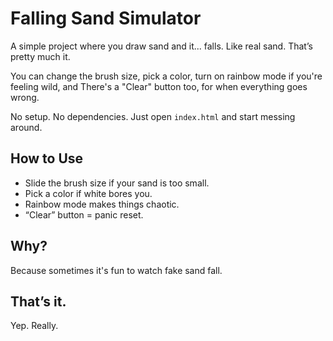 # Falling Sand Simulator

A simple project where you draw sand and it... falls. Like real sand. That’s pretty much it.

You can change the brush size, pick a color, turn on rainbow mode if you're feeling wild, and There's a "Clear" button too, for when everything goes wrong.

No setup. No dependencies. Just open `index.html` and start messing around.

## How to Use

- Slide the brush size if your sand is too small.
- Pick a color if white bores you.
- Rainbow mode makes things chaotic.
- “Clear” button = panic reset.

## Why?

Because sometimes it's fun to watch fake sand fall.

## That’s it.

Yep. Really.
